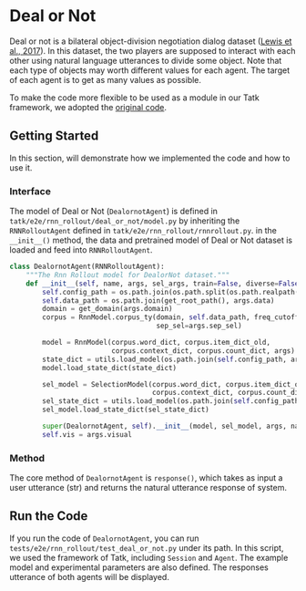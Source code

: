 
# Deal or Not
Deal or not is a bilateral object-division negotiation dialog dataset ([Lewis et al., 2017](https://www.aclweb.org/anthology/D17-1259)). In this dataset, the two players are supposed to interact with each other using natural language utterances to divide some object. Note that each type of objects may worth different values for each agent. The target of each agent is to get as many values as possible.

To make the code more flexible to be used as a module in our Tatk framework, we adopted the [original code](https://github.com/facebookresearch/end-to-end-negotiator).

## Getting Started
In this section, will demonstrate how we implemented the code and how to use it.
### Interface
The model of Deal or Not (```DealornotAgent```) is defined in ```tatk/e2e/rnn_rollout/deal_or_not/model.py``` by inheriting the ```RNNRolloutAgent``` defined in ```tatk/e2e/rnn_rollout/rnnrollout.py```. in the ```__init__()``` method, the data and pretrained model of Deal or Not dataset is loaded and feed into ```RNNRolloutAgent```.


```python
class DealornotAgent(RNNRolloutAgent):
    """The Rnn Rollout model for DealorNot dataset."""
    def __init__(self, name, args, sel_args, train=False, diverse=False, max_total_len=100):
        self.config_path = os.path.join(os.path.split(os.path.realpath(__file__))[0], 'configs')
        self.data_path = os.path.join(get_root_path(), args.data)
        domain = get_domain(args.domain)
        corpus = RnnModel.corpus_ty(domain, self.data_path, freq_cutoff=args.unk_threshold, verbose=True,
                                    sep_sel=args.sep_sel)

        model = RnnModel(corpus.word_dict, corpus.item_dict_old,
                         corpus.context_dict, corpus.count_dict, args)
        state_dict = utils.load_model(os.path.join(self.config_path, args.model_file))  # RnnModel
        model.load_state_dict(state_dict)

        sel_model = SelectionModel(corpus.word_dict, corpus.item_dict_old,
                                   corpus.context_dict, corpus.count_dict, sel_args)
        sel_state_dict = utils.load_model(os.path.join(self.config_path, sel_args.selection_model_file))
        sel_model.load_state_dict(sel_state_dict)

        super(DealornotAgent, self).__init__(model, sel_model, args, name, train, diverse, max_total_len)
        self.vis = args.visual
```

### Method
The core method of ```DealornotAgent``` is ```response()```, which takes as input a user utterance (str) and returns the natural utterance response of system.

## Run the Code
If you run the code of ```DealornotAgent```, you can run ```tests/e2e/rnn_rollout/test_deal_or_not.py``` under its path. In this script, we used the framework of Tatk, including ```Session``` and ```Agent```. The example model and experimental parameters are also defined. The responses utterance of both agents will be displayed.
